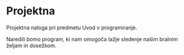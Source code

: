 # Projektna

Projektna naloga pri predmetu Uvod v programiranje.

Naredili bomo program, ki nam omogoča lažje sledenje 
našim bralnim željam in dosežkom.